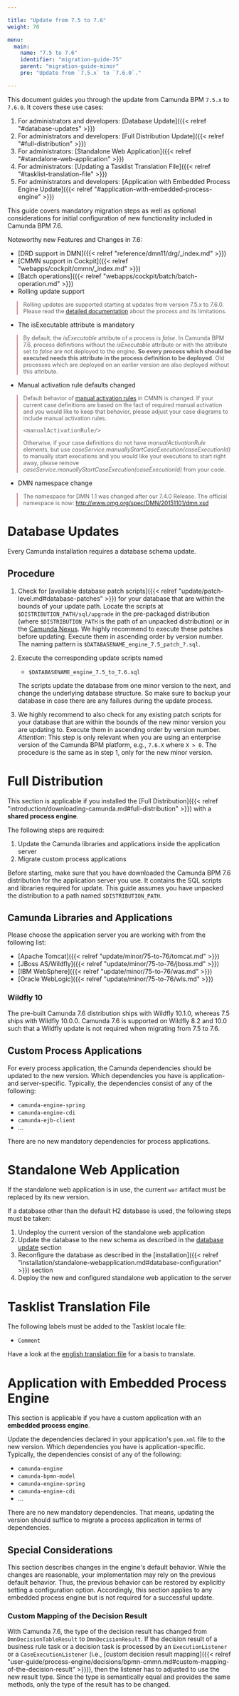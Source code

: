 ```yaml
---

title: "Update from 7.5 to 7.6"
weight: 70

menu:
  main:
    name: "7.5 to 7.6"
    identifier: "migration-guide-75"
    parent: "migration-guide-minor"
    pre: "Update from `7.5.x` to `7.6.0`."

---
```


<style type="text/css">
    blockquote.upgrade-guide-quote{
      border-left: 2px solid #d2828d;
      margin-left: 1.65em;
      font-size: 0.9em;
    }
</style>

This document guides you through the update from Camunda BPM `7.5.x` to `7.6.0`. It covers these use cases:

1. For administrators and developers: [Database Update]({{< relref "#database-updates" >}})
2. For administrators and developers: [Full Distribution Update]({{< relref "#full-distribution" >}})
3. For administrators: [Standalone Web Application]({{< relref "#standalone-web-application" >}})
4. For administrators: [Updating a Tasklist Translation File]({{< relref "#tasklist-translation-file" >}})
5. For administrators and developers: [Application with Embedded Process Engine Update]({{< relref "#application-with-embedded-process-engine" >}})

This guide covers mandatory migration steps as well as optional considerations for initial configuration of new functionality included in Camunda BPM 7.6.

Noteworthy new Features and Changes in 7.6:

* [DRD support in DMN]({{< relref "reference/dmn11/drg/_index.md" >}})
* [CMMN support in Cockpit]({{< relref "webapps/cockpit/cmmn/_index.md" >}})
* [Batch operations]({{< relref "webapps/cockpit/batch/batch-operation.md" >}})
* Rolling update support

<blockquote class="upgrade-guide-quote">
  Rolling updates are supported starting at updates from version 7.5.x to 7.6.0. Please read the <a href="../../../update/rolling-update">detailed documentation</a> about the process and its limitations.
</blockquote>

* The isExecutable attribute is mandatory

<blockquote class="upgrade-guide-quote">
 By default, the <i>isExecutable</i> attribute of a process is <i>false</i>. In Camunda BPM 7.6, process definitions without the <i>isExecutable</i> attribute or with the attribute set to <i>false</i> are not deployed to the engine. <b>So every process which should be executed needs this attribute in the process definition to be deployed</b>. Old processes which are deployed on an earlier version are also deployed without this attribute.
</blockquote>

* Manual activation rule defaults changed

<blockquote class="upgrade-guide-quote">
Default behavior of <a href="../../../reference/cmmn11/markers/manual-activation-rule">manual activation rules</a> in CMMN is changed. If your current case definitions are based on the fact of required manual activation and you would like to keep that behavior, please adjust your case diagrams to include manual activation rules.

<pre style="margin-top:1em">
&lt;manualActivationRule/&gt;
</pre>

Otherwise, if your case definitions do not have <i>manualActivationRule</i> elements, but use <i>caseService.manuallyStartCaseExecution(caseExecutionId)</i> to manually start executions and you would like your executions to start right away, please remove <i>caseService.manuallyStartCaseExecution(caseExecutionId)</i> from your code.
</blockquote>

* DMN namespace change

<blockquote class="upgrade-guide-quote">
The namespace for DMN 1.1 was changed after our 7.4.0 Release. The official namespace is now: <a href="http://www.omg.org/spec/DMN/20151101/dmn.xsd">http://www.omg.org/spec/DMN/20151101/dmn.xsd</a>
</blockquote>

# Database Updates

Every Camunda installation requires a database schema update.

## Procedure

1. Check for [available database patch scripts]({{< relref "update/patch-level.md#database-patches" >}}) for your database that are within the bounds of your update path.
 Locate the scripts at `$DISTRIBUTION_PATH/sql/upgrade` in the pre-packaged distribution (where `$DISTRIBUTION_PATH` is the path of an unpacked distribution) or in the [Camunda Nexus](https://app.camunda.com/nexus/content/groups/public/org/camunda/bpm/distro/camunda-sql-scripts/).
 We highly recommend to execute these patches before updating. Execute them in ascending order by version number.
 The naming pattern is `$DATABASENAME_engine_7.5_patch_?.sql`.

2. Execute the corresponding update scripts named

    * `$DATABASENAME_engine_7.5_to_7.6.sql`

    The scripts update the database from one minor version to the next, and change the underlying database structure. So make sure to backup your database in case there are any failures during the update process.

3. We highly recommend to also check for any existing patch scripts for your database that are within the bounds of the new minor version you are updating to. Execute them in ascending order by version number. _Attention_: This step is only relevant when you are using an enterprise version of the Camunda BPM platform, e.g., `7.6.X` where `X > 0`. The procedure is the same as in step 1, only for the new minor version.

# Full Distribution

This section is applicable if you installed the [Full Distribution]({{< relref "introduction/downloading-camunda.md#full-distribution" >}}) with a **shared process engine**.

The following steps are required:

1. Update the Camunda libraries and applications inside the application server
2. Migrate custom process applications

Before starting, make sure that you have downloaded the Camunda BPM 7.6 distribution for the application server you use. It contains the SQL scripts and libraries required for update. This guide assumes you have unpacked the distribution to a path named `$DISTRIBUTION_PATH`.

## Camunda Libraries and Applications

Please choose the application server you are working with from the following list:

* [Apache Tomcat]({{< relref "update/minor/75-to-76/tomcat.md" >}})
* [JBoss AS/Wildfly]({{< relref "update/minor/75-to-76/jboss.md" >}})
* [IBM WebSphere]({{< relref "update/minor/75-to-76/was.md" >}})
* [Oracle WebLogic]({{< relref "update/minor/75-to-76/wls.md" >}})

### Wildfly 10

The pre-built Camunda 7.6 distribution ships with Wildfly 10.1.0, whereas 7.5 ships with Wildfly 10.0.0. Camunda 7.6 is supported on Wildfly 8.2 and 10.0 such that a Wildfly update is not required when migrating from 7.5 to 7.6.

## Custom Process Applications

For every process application, the Camunda dependencies should be updated to the new version. Which dependencies you have is application- and server-specific. Typically, the dependencies consist of any of the following:

* `camunda-engine-spring`
* `camunda-engine-cdi`
* `camunda-ejb-client`
* ...

There are no new mandatory dependencies for process applications.

# Standalone Web Application

If the standalone web application is in use, the current `war` artifact must be replaced by its new version.

If a database other than the default H2 database is used, the following steps must be taken:

1. Undeploy the current version of the standalone web application
2. Update the database to the new schema as described in the [database
   update](#database-updates) section
3. Reconfigure the database as described in the [installation]({{< relref "installation/standalone-webapplication.md#database-configuration" >}})
   section
4. Deploy the new and configured standalone web application to the server


# Tasklist Translation File

The following labels must be added to the Tasklist locale file:

* `Comment`

Have a look at the [english translation file](https://github.com/camunda/camunda-tasklist-translations/blob/master/locales/en.json) for a basis to translate.

# Application with Embedded Process Engine

This section is applicable if you have a custom application with an **embedded process engine**.

Update the dependencies declared in your application's `pom.xml` file to the new version. Which dependencies you have is application-specific. Typically, the dependencies consist of any of the following:

* `camunda-engine`
* `camunda-bpmn-model`
* `camunda-engine-spring`
* `camunda-engine-cdi`
* ...

There are no new mandatory dependencies. That means, updating the version should suffice to migrate a process application in terms of dependencies.

## Special Considerations

This section describes changes in the engine's default behavior. While the changes are reasonable, your implementation may rely on the previous default behavior. Thus, the previous behavior can be restored by explicitly setting a configuration option. Accordingly, this section applies to any embedded process engine but is not required for a successful update.

### Custom Mapping of the Decision Result

With Camunda 7.6, the type of the decision result has changed from `DmnDecisionTableResult` to `DmnDecisionResult`. If the decision result of a business rule task or a decision task is processed by an `ExecutionListener` or a `CaseExecutionListener` (i.e., [custom decision result mapping]({{< relref "user-guide/process-engine/decisions/bpmn-cmmn.md#custom-mapping-of-the-decision-result" >}})), then the listener has to adjusted to use the new result type. Since the type is semantically equal and provides the same methods, only the type of the result has to be changed.
